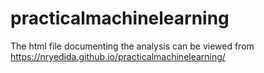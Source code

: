 # practicalmachinelearning

The html file documenting the analysis can be viewed from https://nryedida.github.io/practicalmachinelearning/

